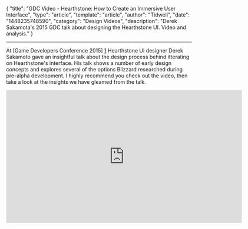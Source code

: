 
{
	"title": "GDC Video - Hearthstone: How to Create an Immersive User Interface",
	"type": "article",
	"template": "article",
	"author": "Tidwell",
	"date": "1448235748590",
	"category": "Design Videos",
	"description": "Derek Sakamota's 2015 GDC talk about designing the Hearthstone UI.  Video and analysis."
}

---

At [Game Developers Conference 2015] [1] Hearthstone UI designer Derek Sakamoto gave an insightful talk about the design process behind itterating on Hearthstone's interface.  His talk shows a number of early design concepts and explores several of the options Blizzard researched during pre-alpha development.  I highly recommend you check out the video, then take a look at the insights we have gleamed from the talk.

<iframe src="http://evt.dispeak.com/ubm/gdc/sf15/player.html?xml=833406_OQNC.xml&token=3c6c000ab0766078310c" width="640" height="360" scrolling="no" frameborder="0" marginheight="0" marginwidth="0"></iframe>


 [1]: http://www.gdcvault.com/play/1022036/Hearthstone-How-to-Create-an "Game Developers Conference"
